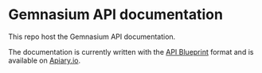 # Gemnasium API documentation

This repo host the Gemnasium API documentation.

The documentation is currently written with the [API Blueprint](http://apiblueprint.org/) format and is available on [Apiary.io](http://docs.gemnasium.apiary.io/).
